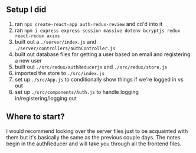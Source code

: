 ## Setup I did
1. ran `npx create-react-app auth-redux-review` and cd'd into it
2. ran `npm i express express-session massive dotenv bcryptjs redux react-redux axios`
3. built out a `./server/index.js` and `./server/controllers/authController.js`
4. built out database files for getting a user based on email and registering a new user
5. built out `./src/redux/authReducerjs` and `./src/redux/store.js`
6. imported the store to `./src/index.js`
7. set up `./src/App.js` to conditionally show things if we're logged in vs out
8. set up `./src/components/Auth.js` to handle logging in/registering/logging out

## Where to start?
I would recommend looking over the server files just to be acquainted with them but it's basically the same as the previous couple days. The notes begin in the authReducer and will take you through all the frontend files.